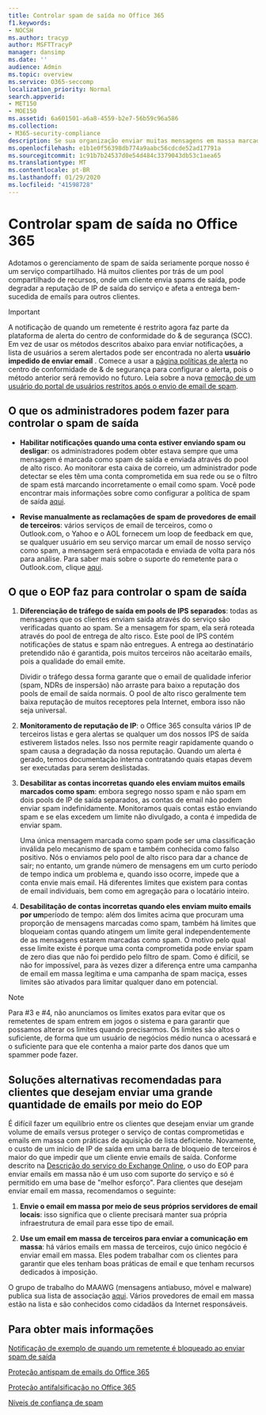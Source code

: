 ```yaml
---
title: Controlar spam de saída no Office 365
f1.keywords:
- NOCSH
ms.author: tracyp
author: MSFTTracyP
manager: dansimp
ms.date: ''
audience: Admin
ms.topic: overview
ms.service: O365-seccomp
localization_priority: Normal
search.appverid:
- MET150
- MOE150
ms.assetid: 6a601501-a6a8-4559-b2e7-56b59c96a586
ms.collection:
- M365-security-compliance
description: Se sua organização enviar muitas mensagens em massa marcadas como spam, você poderá ter impedido de enviar emails com o Office 365. Leia este artigo para saber mais sobre por que isso acontece e o que você pode fazer sobre ele.
ms.openlocfilehash: e1b1e0f56398db774a9aabc56cdcde52ad17791a
ms.sourcegitcommit: 1c91b7b24537d0e54d484c3379043db53c1aea65
ms.translationtype: MT
ms.contentlocale: pt-BR
ms.lasthandoff: 01/29/2020
ms.locfileid: "41598728"
---
```

# <a name="control-outbound-spam-in-office-365"></a>Controlar spam de saída no Office 365

Adotamos o gerenciamento de spam de saída seriamente porque nosso é um serviço compartilhado.  Há muitos clientes por trás de um pool compartilhado de recursos, onde um cliente envia spams de saída, pode degradar a reputação de IP de saída do serviço e afeta a entrega bem-sucedida de emails para outros clientes.

> [!IMPORTANT]
> A notificação de quando um remetente é restrito agora faz parte da plataforma de alerta do centro de conformidade do & de segurança (SCC). Em vez de usar os métodos descritos abaixo para enviar notificações, a lista de usuários a serem alertados pode ser encontrada no alerta **usuário impedido de enviar email** . Comece a usar a [página políticas de alerta](https://sip.protection.office.com/alertpolicies) no centro de conformidade de & de segurança para configurar o alerta, pois o método anterior será removido no futuro. Leia sobre a nova [remoção de um usuário do portal de usuários restritos após o envio de email de spam](removing-user-from-restricted-users-portal-after-spam.md).

## <a name="what-admins-can-do-to-control-outbound-spam"></a>O que os administradores podem fazer para controlar o spam de saída

- **Habilitar notificações quando uma conta estiver enviando spam ou desligar**: os administradores podem obter estava sempre que uma mensagem é marcada como spam de saída e enviada através do pool de alto risco. Ao monitorar esta caixa de correio, um administrador pode detectar se eles têm uma conta comprometida em sua rede ou se o filtro de spam está marcando incorretamente o email como spam. Você pode encontrar mais informações sobre como configurar a política de spam de saída [aqui](configure-the-outbound-spam-policy.md).

- **Revise manualmente as reclamações de spam de provedores de email de terceiros**: vários serviços de email de terceiros, como o Outlook.com, o Yahoo e o AOL fornecem um loop de feedback em que, se qualquer usuário em seu serviço marcar um email de nosso serviço como spam, a mensagem será empacotada e enviada de volta para nós para análise. Para saber mais sobre o suporte do remetente para o Outlook.com, clique [aqui](https://sendersupport.olc.protection.outlook.com/pm/services.aspx).

## <a name="what-eop-does-to-control-outbound-spam"></a>O que o EOP faz para controlar o spam de saída

1. **Diferenciação de tráfego de saída em pools de IPS separados**: todas as mensagens que os clientes enviam saída através do serviço são verificadas quanto ao spam. Se a mensagem for spam, ela será roteada através do pool de entrega de alto risco. Este pool de IPS contém notificações de status e spam não entregues. A entrega ao destinatário pretendido não é garantida, pois muitos terceiros não aceitarão emails, pois a qualidade do email emite.

   Dividir o tráfego dessa forma garante que o email de qualidade inferior (spam, NDRs de inspersão) não arraste para baixo a reputação dos pools de email de saída normais. O pool de alto risco geralmente tem baixa reputação de muitos receptores pela Internet, embora isso não seja universal.

2. **Monitoramento de reputação de IP**: o Office 365 consulta vários IP de terceiros listas e gera alertas se qualquer um dos nossos IPS de saída estiverem listados neles. Isso nos permite reagir rapidamente quando o spam causa a degradação da nossa reputação. Quando um alerta é gerado, temos documentação interna contratando quais etapas devem ser executadas para serem deslistadas.

3. **Desabilitar as contas incorretas quando eles enviam muitos emails marcados como spam**: embora segrego nosso spam e não spam em dois pools de IP de saída separados, as contas de email não podem enviar spam indefinidamente. Monitoramos quais contas estão enviando spam e se elas excedem um limite não divulgado, a conta é impedida de enviar spam.

   Uma única mensagem marcada como spam pode ser uma classificação inválida pelo mecanismo de spam e também conhecida como falso positivo. Nós o enviamos pelo pool de alto risco para dar a chance de sair; no entanto, um grande número de mensagens em um curto período de tempo indica um problema e, quando isso ocorre, impede que a conta envie mais email. Há diferentes limites que existem para contas de email individuais, bem como em agregação para o locatário inteiro.

4. **Desabilitação de contas incorretas quando eles enviam muito emails por um**período de tempo: além dos limites acima que procuram uma proporção de mensagens marcadas como spam, também há limites que bloqueiam contas quando atingem um limite geral independentemente de as mensagens estarem marcadas como spam. O motivo pelo qual esse limite existe é porque uma conta comprometida pode enviar spam de zero dias que não foi perdido pelo filtro de spam. Como é difícil, se não for impossível, para às vezes dizer a diferença entre uma campanha de email em massa legítima e uma campanha de spam maciça, esses limites são ativados para limitar qualquer dano em potencial.

> [!NOTE]
> Para #3 e #4, não anunciamos os limites exatos para evitar que os remetentes de spam entrem em jogos o sistema e para garantir que possamos alterar os limites quando precisarmos. Os limites são altos o suficiente, de forma que um usuário de negócios médio nunca o acessará e o suficiente para que ele contenha a maior parte dos danos que um spammer pode fazer.

## <a name="recommended-workarounds-for-customers-who-want-to-send-outbound-a-lot-of-email-through-eop"></a>Soluções alternativas recomendadas para clientes que desejam enviar uma grande quantidade de emails por meio do EOP

É difícil fazer um equilíbrio entre os clientes que desejam enviar um grande volume de emails versus proteger o serviço de contas comprometidas e emails em massa com práticas de aquisição de lista deficiente. Novamente, o custo de um início de IP de saída em uma barra de bloqueio de terceiros é maior do que impedir que um cliente envie emails de saída. Conforme descrito na [Descrição do serviço do Exchange Online](https://docs.microsoft.com/office365/servicedescriptions/exchange-online-service-description/exchange-online-limits), o uso do EOP para enviar emails em massa não é um uso com suporte do serviço e só é permitido em uma base de "melhor esforço". Para clientes que desejam enviar email em massa, recomendamos o seguinte:

1. **Envie o email em massa por meio de seus próprios servidores de email locais**: isso significa que o cliente precisará manter sua própria infraestrutura de email para esse tipo de email.

2. **Use um email em massa de terceiros para enviar a comunicação em massa**: há vários emails em massa de terceiros, cujo único negócio é enviar email em massa. Eles podem trabalhar com os clientes para garantir que eles tenham boas práticas de email e que tenham recursos dedicados à imposição.

O grupo de trabalho do MAAWG (mensagens antiabuso, móvel e malware) publica sua lista de associação [aqui](https://www.maawg.org/about/roster). Vários provedores de email em massa estão na lista e são conhecidos como cidadãos da Internet responsáveis.

## <a name="for-more-information"></a>Para obter mais informações

[Notificação de exemplo de quando um remetente é bloqueado ao enviar spam de saída](sample-notification-when-a-sender-is-blocked-sending-outbound-spam.md)

[Proteção antispam de emails do Office 365](anti-spam-protection.md)

[Proteção antifalsificação no Office 365](anti-spoofing-protection.md)

[Níveis de confiança de spam](spam-confidence-levels.md)
